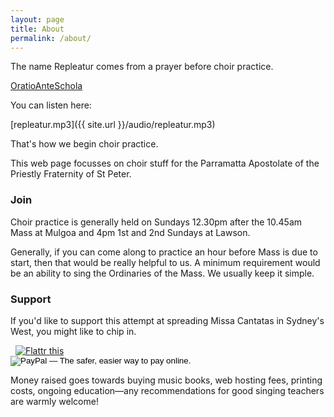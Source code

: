 ```yaml
---
layout: page
title: About
permalink: /about/
---
```


The name Repleatur comes from a prayer before choir practice.

[OratioAnteSchola](http://repleatur.net/wp-content/uploads/2012/03/OratioAnteSchola.pdf)

You can listen here:

[repleatur.mp3]({{ site.url }}/audio/repleatur.mp3)

That's how we begin choir practice.

This web page focusses on choir stuff for the Parramatta Apostolate of the Priestly Fraternity of St Peter.


### Join

Choir practice is generally held on Sundays 12.30pm after the 10.45am Mass at Mulgoa and 4pm 1st and 2nd Sundays at Lawson.

Generally, if you can come along to practice an hour before Mass is due to start, then that would be really helpful to us.  A minimum requirement would be an ability to sing the Ordinaries of the Mass.  We usually keep it simple.

### Support

If you'd like to support this attempt at spreading Missa Cantatas in Sydney's West, you might like to chip in. 

<script data-gratipay-username="veromary"
        data-gratipay-widget="button"
        src="//grtp.co/v1.js"></script> &nbsp; <a href="https://flattr.com/submit/auto?user_id=veromary&url=http%3A%2F%2Fwww.repleatur.net" target="_blank"><img src="//button.flattr.com/flattr-badge-large.png" alt="Flattr this" title="Flattr this" border="0"></a> 
<form action="https://www.paypal.com/cgi-bin/webscr" method="post" target="_top"><input type="hidden" name="cmd" value="_s-xclick"><input type="hidden" name="hosted_button_id" value="F8UPJGGR9H35A"><input type="image" src="https://www.paypalobjects.com/en_AU/i/btn/btn_donateCC_LG.gif" border="0" name="submit" alt="PayPal — The safer, easier way to pay online."><img alt="" border="0" src="https://www.paypalobjects.com/en_AU/i/scr/pixel.gif" width="1" height="1"></form>


Money raised goes towards buying music books, web hosting fees, printing costs, ongoing education&mdash;any recommendations for good singing teachers are warmly welcome!


